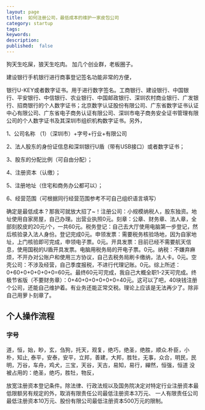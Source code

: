 ```yaml
---
layout: page
title:  如何注册公司，最低成本的维护一家皮包公司
category: startup
tags:
keywords:
description:
published:  false
---
```


狗天生吃屎，狼天生吃肉。
加几个创业群，老板圈子。

建设银行手机银行进行商事登记签名功能非常的方便，

银行U-KEY或者数字证书。用于进行数字签名。工商银行、建设银行、中国银行、平安银行、中信银行、农业银行、中国邮政银行、深圳农村商业银行、广发银行、招商银行的个人数字证书；北京数字认证股份有限公司、广东省数字证书认证中心有限公司、广东省电子商务认证有限公司、深圳市电子商务安全证书管理有限公司的个人数字证书及其深圳市组织机构数字证书。另外，

1、公司名称 （1）（深圳市）+字号+行业+有限公司

2、法人股东的身份证信息和深圳银行U盾（带有USB接口）或者数字证书；

3、股东的分配比例（可自由分配）；

4、注册资本（认缴）；

5、注册地址（住宅和商务办公都可以）；

6、经营范围（可根据同行经营范围参考不可自己组织语言填写）


确定是最低成本？那我可就放大招了~！注册公司：小规模纳税人，股东独资。地址使用自家房屋，自己办理。出营业执照0元。刻章：公章、财务章、法人章，全部刻胶皮的20元/个，一共60元。税务登记：自己去大厅使用电脑第一步登记，然后核验录入法人身份。登记完成0元。申领发票：需要税务核验场地，因为自家地址，上门核验即可完成，申领电子票。0元。开具发票：目前已经不需要航天信息，使用国税的U盾开具发票。电脑用税务局的开电子票。0元。纳税：不嫌弃麻烦，不开办对公账户和使用三方协议，自己去税务局刷卡缴纳，法人卡。0元。空壳公司：不涉及经营，自己季度报税，不进行代理记账。0元。综上所述：0+60+0+0+0+0+0=60元。最终60元可完成，我自己大概全职1-2天可完成。终极节省版（不要财务章）：0+40+0+0+0+0+0=40元。这可以了吧，40块钱注册个公司，还能自己维护着。有业务还能正常交税。理论上应该是无法再少了。除非自己用萝卜刻章了。

## 个人操作流程
### 字号
道，恒，始，眇，玄，刍狗，托天，观复，绝巧，绝圣，绝胜，顺众.朴臣，小朴，知止,
泰平，安泰，安平，立邦，善建，大邦，胜牡，无事，众合，明民，民明，万谷，车舟，鸡犬，三宝，天谷，天古，易知，易行，繟然，恒强，恒道
没被占用的：绝圣，绝巧，胜牡，物反，

放宽注册资本登记条件。除法律、行政法规以及国务院决定对特定行业注册资本最低限额另有规定的外，取消有限责任公司最低注册资本3万元、
一人有限责任公司最低注册资本10万元、股份有限公司最低注册资本500万元的限制。    



